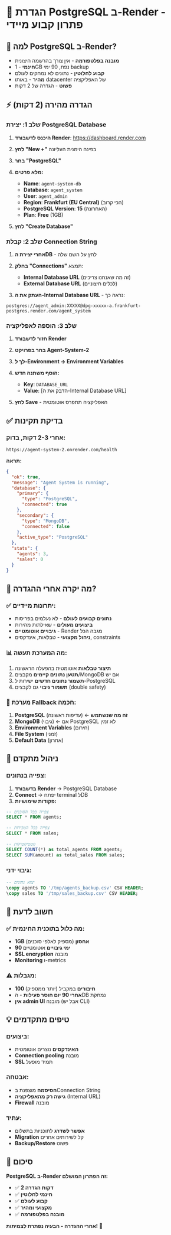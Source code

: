 # 🐘 הגדרת PostgreSQL ב-Render - פתרון קבוע מיידי

## 🎯 למה PostgreSQL ב-Render?
- **מובנה בפלטפורמה** - אין צורך בהרשמה חיצונית
- **חינמי** - 1GB נפח, 90 ימי backup
- **קבוע לחלוטין** - נתונים לא נמחקים לעולם
- **מהיר** - באותו datacenter של האפליקציה
- **פשוט** - הגדרה של 2 דקות

## ⚡ הגדרה מהירה (2 דקות)

### שלב 1: יצירת PostgreSQL Database
1. **היכנס לדשבורד Render**: https://dashboard.render.com
2. **לחץ "New +"** בפינה הימנית העליונה
3. **בחר "PostgreSQL"**
4. **מלא פרטים:**
   - **Name**: `agent-system-db`
   - **Database**: `agent_system`
   - **User**: `agent_admin`
   - **Region**: **Frankfurt (EU Central)** (הכי קרוב)
   - **PostgreSQL Version**: **15** (האחרונה)
   - **Plan**: **Free** (1GB)

5. **לחץ "Create Database"**

### שלב 2: קבלת Connection String
1. **אחרי יצירת הDB** - לחץ על השם שלה
2. **בחלק "Connections"** תמצא:
   - **Internal Database URL** (זה מה שאנחנו צריכים)
   - **External Database URL** (לכלים חיצוניים)

3. **העתק את ה-Internal Database URL** - נראה כך:
```
postgres://agent_admin:XXXXX@dpg-xxxxx-a.frankfurt-postgres.render.com/agent_system
```

### שלב 3: הוספה לאפליקציה
1. **חזור לדשבורד Render**
2. **בחר בפרויקט Agent-System-2**
3. **לך ל-Environment → Environment Variables**
4. **הוסף משתנה חדש:**
   - **Key**: `DATABASE_URL`
   - **Value**: [הדבק את ה-Internal Database URL]

5. **לחץ Save** - האפליקציה תתפרס אוטומטית

## ✅ בדיקת תקינות

### אחרי 2-3 דקות, בדוק:
```
https://agent-system-2.onrender.com/health
```

**תראה:**
```json
{
  "ok": true,
  "message": "Agent System is running",
  "database": {
    "primary": {
      "type": "PostgreSQL",
      "connected": true
    },
    "secondary": {
      "type": "MongoDB",
      "connected": false
    },
    "active_type": "PostgreSQL"
  },
  "stats": {
    "agents": 3,
    "sales": 0
  }
}
```

## 🎉 מה יקרה אחרי ההגדרה?

### ✅ יתרונות מיידיים:
- **נתונים קבועים לעולם** - לא נעלמים בפריסות
- **ביצועים מעולים** - שאילתות מהירות
- **גיבויים אוטומטיים** - Render מגבה הכל
- **ניהול מקצועי** - טבלאות, אינדקסים, constraints

### 📊 מה המערכת תעשה:
1. **תיצור טבלאות** אוטומטית בהפעלה הראשונה
2. **תטען נתונים קיימים** מקבצים/MongoDB אם יש
3. **תשמור נתונים חדשים** ישירות ל-PostgreSQL
4. **תשמור גיבוי** גם לקבצים (double safety)

### 🔄 מערכת Fallback חכמה:
1. **PostgreSQL** (עדיפות ראשונה) ← **זה מה שנשתמש**
2. **MongoDB** (גיבוי) ← אם PostgreSQL לא זמין
3. **Environment Variables** (חירום)
4. **File System** (זמני)
5. **Default Data** (אחרון)

## 🔧 ניהול מתקדם

### צפייה בנתונים:
1. **בדשבורד Render** → PostgreSQL Database
2. **Connect** → יפתח terminal לDB
3. **פקודות שימושיות:**
```sql
-- צפייה בכל הסוכנים
SELECT * FROM agents;

-- צפייה בכל המכירות
SELECT * FROM sales;

-- סטטיסטיקות
SELECT COUNT(*) as total_agents FROM agents;
SELECT SUM(amount) as total_sales FROM sales;
```

### גיבוי ידני:
```sql
-- יצוא נתונים
\copy agents TO '/tmp/agents_backup.csv' CSV HEADER;
\copy sales TO '/tmp/sales_backup.csv' CSV HEADER;
```

## 🚨 חשוב לדעת

### ✅ מה כלול בתוכנית החינמית:
- **1GB אחסון** (מספיק לאלפי סוכנים)
- **90 ימי גיבויים** אוטומטיים
- **SSL encryption** מובנה
- **Monitoring** ו-metrics

### ⚠️ מגבלות:
- **100 חיבורים** במקביל (יותר ממספיק)
- **אחרי 90 יום חוסר פעילות** - הDB נמחקת
- **אין admin UI** מובנה (אבל יש CLI)

## 💡 טיפים מתקדמים

### ביצועים:
- **האינדקסים** נוצרים אוטומטית
- **Connection pooling** מובנה
- **SSL** תמיד מופעל

### אבטחה:
- **הסיסמה** מוצפנת בConnection String
- **גישה רק מהאפליקציה** (Internal URL)
- **Firewall** מובנה

### עתיד:
- **אפשר לשדרג** לתוכניות בתשלום
- **Migration** קל לשירותים אחרים
- **Backup/Restore** פשוט

## 🎯 סיכום

**PostgreSQL ב-Render זה הפתרון המושלם:**
- ✅ **2 דקות הגדרה**
- ✅ **חינמי לחלוטין**
- ✅ **קבוע לעולם**
- ✅ **מקצועי ומהיר**
- ✅ **מובנה בפלטפורמה**

**אחרי ההגדרה - הבעיה נפתרת לצמיתות!** 🚀
